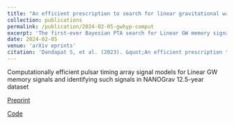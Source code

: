 ```yaml
---
title: "An efficient prescription to search for linear gravitational wave memory in pulsar timing array data and its application to the NANOGrav 12.5-year dataset"
collection: publications
permalink: /publication/2024-02-05-gwhyp-comput
excerpt: 'The first-ever Bayesian PTA search for Linear GW memory signal from hyperbolic encounters of BHs using multiple pulsars.'
date: 2024-02-05
venue: 'arXiv eprints'
citation: 'Dandapat S, et al. (2023). &quot;An efficient prescription to search for linear gravitational wave memory in pulsar timing array data and its application to the NANOGrav 12.5-year dataset.&quot; <i>arXiv eprints</i> 2402.03472.'
---
```

Computationally efficient pulsar timing array signal models for Linear GW memory signals and identifying such signals in NANOGrav 12.5-year dataset

[Preprint](https://arxiv.org/abs/2402.03472)

[Code](https://github.com/subhajitphy/GWhyp)
